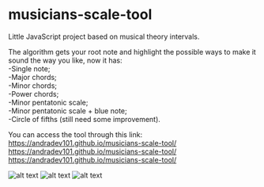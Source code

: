 # musicians-scale-tool
Little JavaScript project based on musical theory intervals.  

The algorithm gets your root note and highlight the possible ways to make it sound the way you like, now it has:  
-Single note;  
-Major chords;  
-Minor chords;  
-Power chords;  
-Minor pentatonic scale;  
-Minor pentatonic scale + blue note;  
-Circle of fifths (still need some improvement).  

You can access the tool through this link:  
https://andradev101.github.io/musicians-scale-tool/  
https://andradev101.github.io/musicians-scale-tool/  
https://andradev101.github.io/musicians-scale-tool/  

![alt text](https://i.imgur.com/YTY7wBe.png)
![alt text](https://i.imgur.com/yUov70j.png)
![alt text](https://i.imgur.com/81FppNS.png)
